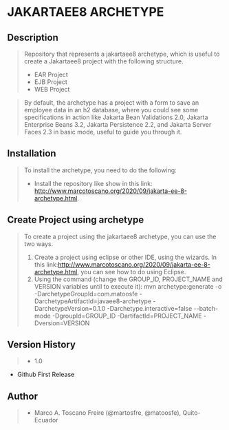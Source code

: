 # JAKARTAEE8 ARCHETYPE
## Description
> Repository that represents a jakartaee8 archetype, which is useful to create a Jakartaee8 project with the following structure.
>* EAR Project
>* EJB Project 
>* WEB Project 

> By default, the archetype has a project with a form to save an employee data in an h2 database, where you could see some specifications in action like Jakarta Bean Validations 2.0, Jakarta Enterprise Beans 3.2, Jakarta Persistence 2.2, and Jakarta Server Faces 2.3 in basic mode, useful to guide you through it.

## Installation
>To install the archetype, you need to do the following:
>* Install the repository like show in this link: http://www.marcotoscano.org/2020/09/jakarta-ee-8-archetype.html.

## Create Project using archetype
>To create a project using the jakartaee8 archetype, you can use the two ways.
>1. Create a project using eclipse or other IDE, using the wizards. In this link:http://www.marcotoscano.org/2020/09/jakarta-ee-8-archetype.html, you can see how to do using Eclipse.
>2. Using the command (change the GROUP_ID, PROJECT_NAME and VERSION variables until to execute it): mvn archetype:generate -o -DarchetypeGroupId=com.matoosfe -DarchetypeArtifactId=javaee8-archetype -DarchetypeVersion=0.1.0 -Darchetype.interactive=false --batch-mode -DgroupId=GROUP_ID -DartifactId=PROJECT_NAME -Dversion=VERSION

## Version History
>* 1.0
 * Github First Release
 
## Author
>* Marco A. Toscano Freire (@martosfre, @matoosfe), Quito- Ecuador
